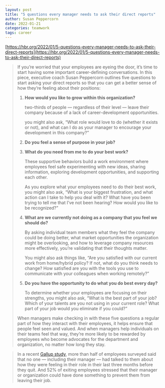 ```yaml
---
layout: post
title: "5 questions every manager needs to ask their direct reports"
author: Susan Peppercorn
date: 2022-01-21
categories: teamwork
tags: career
---
```


[https://hbr.org/2022/01/5-questions-every-manager-needs-to-ask-their-direct-reports](https://hbr.org/2022/01/5-questions-every-manager-needs-to-ask-their-direct-reports)

> If you’re worried that your employees are eyeing the door, it’s time to start having some important career-defining conversations. In this piece, executive coach Susan Peppercorn outlines five questions to start asking your direct reports so that you can get a better sense of how they’re feeling about their positions: 
>
> 1. **How would you like to grow within this organization?** 
>
>    two-thirds of people — regardless of their level — leave their company because of a lack of career-development opportunities.
>
>    you might also ask, “What role would love to do (whether it exists or not), and what can I do as your manager to encourage your development in this company?”
>
> 2. **Do you feel a sense of purpose in your job?** 
>
> 3. **What do you need from me to do your best work?** 
>
>    These supportive behaviors build a work environment where employees feel safe experimenting with new ideas, sharing information, exploring development opportunities, and supporting each other.
>
>    As you explore what your employees need to do their best work, you might also ask, “What is your biggest frustration, and what action can I take to help you deal with it? What have you been trying to tell me that I’ve not been hearing? How would you like to be recognized?”
>
> 4. **What are we currently not doing as a company that you feel we should do?** 
>
>    By asking individual team members what they feel the company could be doing better, what market opportunities the organization might be overlooking, and how to leverage company resources more effectively, you’re validating that their thoughts matter.
>
>    You might also ask things like, “Are you satisfied with our current work from home/hybrid policy? If not, what do you think needs to change? How satisfied are you with the tools you use to communicate with your colleagues when working remotely?”
>
> 5. **Do you have the opportunity to do what you do best every day?** 
>
>    To determine whether your employees are focusing on their strengths, you might also ask, “What is the best part of your job? Which of your talents are you not using in your current role? What part of your job would you eliminate if you could?”
>
> When managers make checking in with these five questions a regular part of how they interact with their employees, it helps ensure that people feel seen and valued. And when managers help individuals on their teams feel that way, they’re more likely to be rewarded by employees who become advocates for the department and organization, no matter how long they stay.

> In a recent [Gallup study](https://www.gallup.com/workplace/247391/fixable-problem-costs-businesses-trillion.aspx), more than half of employees surveyed said that no one — including their manager — had talked to them about how they were feeling in their role in their last three months before they quit. And 52% of exiting employees stressed that their manager or organization could have done something to prevent them from leaving their job.
